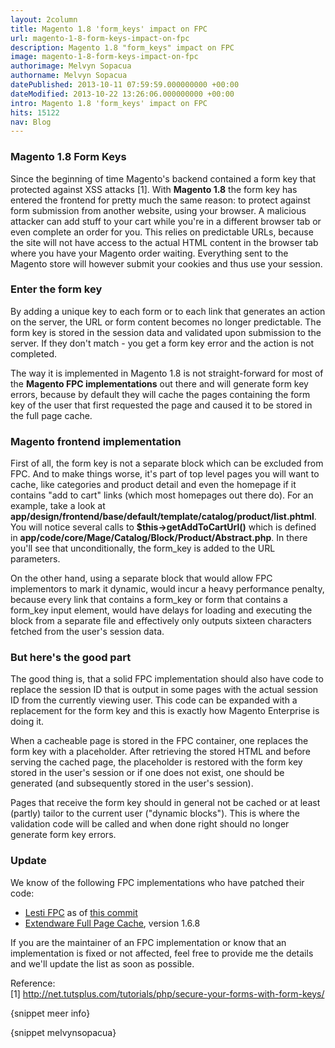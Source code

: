 ```yaml
---
layout: 2column
title: Magento 1.8 'form_keys' impact on FPC
url: magento-1-8-form-keys-impact-on-fpc
description: Magento 1.8 "form_keys" impact on FPC
image: magento-1-8-form-keys-impact-on-fpc
authorimage: Melvyn Sopacua
authorname: Melvyn Sopacua
datePublished: 2013-10-11 07:59:59.000000000 +00:00
dateModified: 2013-10-22 13:26:06.000000000 +00:00
intro: Magento 1.8 'form_keys' impact on FPC
hits: 15122
nav: Blog
---
```

<h3>Magento 1.8 Form Keys</h3>
<p>Since the beginning of time Magento's backend contained a form key that protected against XSS attacks [1]. With <strong>Magento 1.8</strong> the form key has entered the frontend for pretty much the same reason: to protect against form submission from another website, using your browser. A malicious attacker can add stuff to your cart while you're in a different browser tab or even complete an order for you. This relies on predictable URLs, because the site will not have access to the actual HTML content in the browser tab where you have your Magento order waiting. Everything sent to the Magento store will however submit your cookies and thus use your session.</p>
<h3>Enter the form key</h3>
<p>By adding a unique key to each form or to each link that generates an action on the server, the URL or form content becomes no longer predictable. The form key is stored in the session data and validated upon submission to the server. If they don't match - you get a form key error and the action is not completed.</p>
<p>The way it is implemented in Magento 1.8 is not straight-forward for most of the <strong>Magento FPC implementations</strong> out there and will generate form key errors, because by default they will cache the pages containing the form key of the user that first requested the page and caused it to be stored in the full page cache.</p>
<h3>Magento frontend implementation</h3>
<p>First of all, the form key is not a separate block which can be excluded from FPC. And to make things worse, it's part of top level pages you will want to cache, like categories and product detail and even the homepage if it contains "add to cart" links (which most homepages out there do). For an example, take a look at <strong>app/design/frontend/base/default/template/catalog/product/list.phtml</strong>. You will notice several calls to <strong>$this-&gt;getAddToCartUrl()</strong> which is defined in <strong>app/code/core/Mage/Catalog/Block/Product/Abstract.php</strong>. In there you'll see that unconditionally, the form_key is added to the URL parameters.</p>
<p>On the other hand, using a separate block that would allow FPC implementors to mark it dynamic, would incur a heavy performance penalty, because every link that contains a form_key or form that contains a form_key input element, would have delays for loading and executing the block from a separate file and effectively only outputs sixteen characters fetched from the user's session data.</p>
<h3>But here's the good part</h3>
<p>The good thing is, that a solid FPC implementation should also have code to replace the session ID that is output in some pages with the actual session ID from the currently viewing user. This code can be expanded with a replacement for the form key and this is exactly how Magento Enterprise is doing it.</p>
<p>When a cacheable page is stored in the FPC container, one replaces the form key with a placeholder. After retrieving the stored HTML and before serving the cached page, the placeholder is restored with the form key stored in the user's session or if one does not exist, one should be generated (and subsequently stored in the user's session).</p>
<p>Pages that receive the form key should in general not be cached or at least (partly) tailor to the current user ("dynamic blocks"). This is where the validation code will be called and when done right should no longer generate form key errors.</p>
<h3>Update</h3>
<p>We know of the following FPC implementations who have patched their code:</p>
<ul>
<li><a title="Information about Lesti FPC" href="http://gordonlesti.com/lestifpc/">Lesti FPC</a> as of <a title="Fix for 1.8 Form key" href="https://github.com/GordonLesti/Lesti_Fpc/commit/e3725928fcac1924ed663c33bd4067e99b3e7eb1">this commit </a></li>
<li><a title="Information about Extendware Full Page Cache" href="http://www.extendware.com/magento-extensions/performance/full-page-cache-magento-extension.html">Extendware Full Page Cache</a>, version 1.6.8</li>
</ul>
<p>If you are the maintainer of an FPC implementation or know that an implementation is fixed or not affected, feel free to provide me the details and we'll update the list as soon as possible.</p>
<p>Reference:<br />[1] <a href="http://net.tutsplus.com/tutorials/php/secure-your-forms-with-form-keys/">http://net.tutsplus.com/tutorials/php/secure-your-forms-with-form-keys/</a><a href="http://net.tutsplus.com/tutorials/php/secure-your-forms-with-form-keys/"></a></p>
<p>{snippet meer info}</p>
<p>{snippet melvynsopacua}</p>
<div style="position: absolute; left: -40px; top: 967px; width: 1px; height: 1px; overflow: hidden;" data-mce-bogus="1" class="mcePaste" id="_mcePaste">https://github.com/GordonLesti/Lesti_Fpc/commit/e3725928fcac1924ed663c33bd4067e99b3e7eb1</div>
